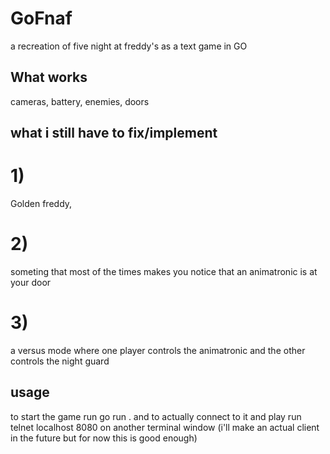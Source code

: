 # GoFnaf
a recreation of five night at freddy's as a text game in GO 

## What works
cameras, battery, enemies, doors

## what i still have to fix/implement
# 1)
Golden freddy,
# 2)
someting that most of the times makes you notice that an animatronic is at your door
# 3)
a versus mode where one player controls the animatronic and the other controls the night guard

## usage
to start the game run 
go run . and to actually connect to it and play run telnet localhost 8080 on another terminal window (i'll  make an actual client in the future but for now this is good enough)

